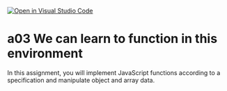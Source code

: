 [![Open in Visual Studio Code](https://classroom.github.com/assets/open-in-vscode-f059dc9a6f8d3a56e377f745f24479a46679e63a5d9fe6f495e02850cd0d8118.svg)](https://classroom.github.com/online_ide?assignment_repo_id=5998525&assignment_repo_type=AssignmentRepo)
# a03 We can learn to function in this environment
In this assignment, you will implement JavaScript functions according to a specification and manipulate object and array data.
